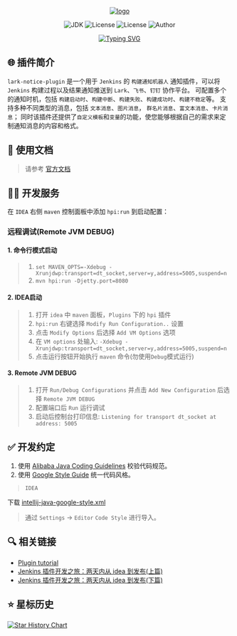 <div align="center">
   <p align="center">
      <a href="https://721806280.github.io/lark-notice-plugin-doc">
          <img src="src/main/webapp/images/logo.png" alt="logo">
      </a>
   </p>
   <p align="center">
      <img src="https://img.shields.io/badge/JDK-17-success" alt="JDK">
      <img src="https://img.shields.io/badge/Jenkins-2.492-blue.svg" alt="License">
      <img src="https://img.shields.io/badge/License-MIT-blue.svg" alt="License">
      <img src="https://img.shields.io/badge/Author-xm.z-success" alt="Author">
   </p>

   <div align="center">
      <a href="https://721806280.github.io/lark-notice-plugin-doc">
         <img src="https://readme-typing-svg.demolab.com?font=Fira+Code&weight=600&size=26&pause=1000&multiline=true&repeat=false&random=true&width=435&height=46&lines=Lark+-+%E4%BA%91%E9%9B%80Jenkins%E6%9E%84%E5%BB%BA%E9%80%9A%E7%9F%A5%E6%8F%92%E4%BB%B6" alt="Typing SVG" />
      </a>
   </div>
</div>

## 🌐 插件简介

`lark-notice-plugin` 是一个用于  `Jenkins` 的 `构建通知机器人` 通知插件，可以将 `Jenkins`
构建过程以及结果通知推送到 `Lark`、`飞书`、`钉钉` 协作平台。
可配置多个的通知时机，包括 `构建启动时`、`构建中断`、`构建失败`、`构建成功时`、`构建不稳定`等。
支持多种不同类型的消息，包括 `文本消息`、`图片消息`， `群名片消息`、`富文本消息`、`卡片消息`；
同时该插件还提供了`自定义模板`和`变量`的功能，使您能够根据自己的需求来定制通知消息的内容和格式。

## 📝 使用文档

> 请参考 [官方文档](https://721806280.github.io/lark-notice-plugin-doc)

## 🧑‍💻 开发服务

在 `IDEA` 右侧 `maven` 控制面板中添加 `hpi:run` 到启动配置：

### 远程调试(Remote JVM DEBUG)

#### 1. 命令行模式启动

> 1. `set MAVEN_OPTS=-Xdebug -Xrunjdwp:transport=dt_socket,server=y,address=5005,suspend=n`
> 2. `mvn hpi:run -Djetty.port=8080`

#### 2. IDEA启动

> 1. 打开 `idea` 中 `maven` 面板，`Plugins` 下的 `hpi` 插件
> 2. `hpi:run` 右键选择 `Modify Run Configuration..` 设置
> 3. 点击 `Modify Options` 后选择 `Add VM Options` 选项
> 4. 在 `VM options` 处输入: `-Xdebug -Xrunjdwp:transport=dt_socket,server=y,address=5005,suspend=n`
> 5. 点击运行按钮开始执行 `maven` 命令(勿使用`Debug`模式运行)

#### 3. Remote JVM DEBUG

> 1. 打开 `Run/Debug Configurations` 并点击 `Add New Configuration` 后选择 `Remote JVM DEBUG`
> 2. 配置端口后 `Run` 运行调试
> 3. 启动后控制台打印信息: `Listening for transport dt_socket at address: 5005`

## ✅ 开发约定

1. 使用 [Alibaba Java Coding Guidelines](https://plugins.jetbrains.com/plugin/10046-alibaba-java-coding-guidelines/)
   校验代码规范。
2. 使用 [Google Style Guide](https://github.com/google/styleguide) 统一代码风格。

> `IDEA`
>
下载 [intellij-java-google-style.xml](https://github.com/google/styleguide/blob/gh-pages/intellij-java-google-style.xml)
> 通过 `Settings` -> `Editor` `Code Style` 进行导入。

## 🔍️ 相关链接

- [Plugin tutorial](https://wiki.jenkins.io/display/JENKINS/Plugin+tutorial#Plugintutorial-SettingUpEnvironment)
- [Jenkins 插件开发之旅：两天内从 idea 到发布(上篇)](https://jenkins-zh.cn/wechat/articles/2019/05/2019-05-06-jenkins-plugin-develop-within-two-days-part01/)
- [Jenkins 插件开发之旅：两天内从 idea 到发布(下篇)](https://jenkins-zh.github.io/wechat/articles/2019/05/2019-05-08-jenkins-plugin-develop-within-two-days-part02/)

## ⭐ 星标历史

[![Star History Chart](https://api.star-history.com/svg?repos=721806280/lark-notice-plugin&type=Date)](https://www.star-history.com/#721806280/lark-notice-plugin&Date)
